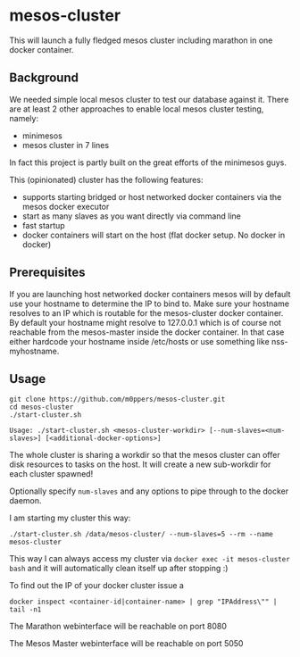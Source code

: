 # mesos-cluster

This will launch a fully fledged mesos cluster including marathon in one docker container.

## Background

We needed simple local mesos cluster to test our database against it. There are at least 2 other approaches
to enable local mesos cluster testing, namely:

   - minimesos
   - mesos cluster in 7 lines
   
In fact this project is partly built on the great efforts of the minimesos guys.
   
This (opinionated) cluster has the following features:

   - supports starting bridged or host networked docker containers via the mesos docker executor
   - start as many slaves as you want directly via command line
   - fast startup
   - docker containers will start on the host (flat docker setup. No docker in docker)

## Prerequisites

If you are launching host networked docker containers mesos will by default use your hostname to determine the IP to bind to.
Make sure your hostname resolves to an IP which is routable for the mesos-cluster docker container. By default your hostname might resolve to 127.0.0.1 which is of course not reachable from the mesos-master inside the docker container.
In that case either hardcode your hostname inside /etc/hosts or use something like nss-myhostname.

## Usage

```
git clone https://github.com/m0ppers/mesos-cluster.git
cd mesos-cluster
./start-cluster.sh

Usage: ./start-cluster.sh <mesos-cluster-workdir> [--num-slaves=<num-slaves>] [<additional-docker-options>]
```

The whole cluster is sharing a workdir so that the mesos cluster can offer disk resources to tasks on the host.
It will create a new sub-workdir for each cluster spawned!

Optionally specify `num-slaves` and any options to pipe through to the docker daemon.

I am starting my cluster this way:

```
./start-cluster.sh /data/mesos-cluster/ --num-slaves=5 --rm --name mesos-cluster
```

This way I can always access my cluster via `docker exec -it mesos-cluster bash` and it will automatically clean itself up after stopping :)

To find out the IP of your docker cluster issue a

```
docker inspect <container-id|container-name> | grep "IPAddress\"" | tail -n1
```

The Marathon webinterface will be reachable on port 8080

The Mesos Master webinterface will be reachable on port 5050